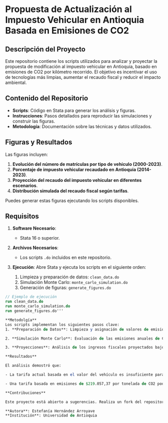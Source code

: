 # Propuesta de Actualización al Impuesto Vehicular en Antioquia Basada en Emisiones de CO2

## Descripción del Proyecto
Este repositorio contiene los scripts utilizados para analizar y proyectar la propuesta de modificación al impuesto vehicular en Antioquia, basado en emisiones de CO2 por kilómetro recorrido. El objetivo es incentivar el uso de tecnologías más limpias, aumentar el recaudo fiscal y reducir el impacto ambiental.

## Contenido del Repositorio
- **Scripts**: Código en Stata para generar los análisis y figuras.
- **Instrucciones**: Pasos detallados para reproducir las simulaciones y construir las figuras.
- **Metodología**: Documentación sobre las técnicas y datos utilizados.

## Figuras y Resultados
Las figuras incluyen:
1. **Evolución del número de matrículas por tipo de vehículo (2000-2023)**.
2. **Porcentaje de impuesto vehicular recaudado en Antioquia (2014-2023)**.
3. **Proyección del recaudo del impuesto vehicular en diferentes escenarios**.
4. **Distribución simulada del recaudo fiscal según tarifas**.

Puedes generar estas figuras ejecutando los scripts disponibles.

## Requisitos
1. **Software Necesario**:
   - Stata 16 o superior.

2. **Archivos Necesarios**:
   - Los scripts `.do` incluidos en este repositorio.

3. **Ejecución**:
   Abre Stata y ejecuta los scripts en el siguiente orden:
   1. Limpieza y preparación de datos: `clean_data.do`
   2. Simulación Monte Carlo: `monte_carlo_simulation.do`
   3. Generación de figuras: `generate_figures.do`

```stata
// Ejemplo de ejecución
run clean_data.do
run monte_carlo_simulation.do
run generate_figures.do'''

**Metodolgía**
Los scripts implementan los siguientes pasos clave:
1. **Preparación de Datos**: Limpieza y asignación de valores de emisiones por vehículo considerando características como modelo y cilindraje.

2. **Simulación Monte Carlo**: Evaluación de las emisiones anuales de CO2 basadas en funciones de distribución PERT para modelar escenarios realistas de kilómetros recorridos y emisiones por vehículo.

3. **Proyecciones**: Análisis de los ingresos fiscales proyectados bajo diferentes tarifas de impuesto vehicular a lo largo de 10 años, considerando la inflación y la depreciación de los vehículos.

**Resultados**

El análisis demostró que:

- La tarifa actual basada en el valor del vehículo es insuficiente para maximizar el recaudo fiscal.

- Una tarifa basada en emisiones de $219.057,37 por tonelada de CO2 podría generar ingresos significativamente mayores y fomentar el uso de tecnologías limpias.

**Contribuciones**

Este proyecto está abierto a sugerencias. Realiza un fork del repositorio y envía un pull request con tus propuestas de mejora.

**Autora**: Estefanía Hernández Arroyave
**Institución**: Universidad de Antioquia


